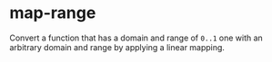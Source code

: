 # map-range

Convert a function that has a domain and range of `0..1` one with an arbitrary domain and range by applying a linear mapping.